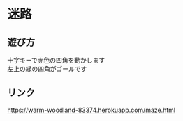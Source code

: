 # 迷路
## 遊び方
十字キーで赤色の四角を動かします  
左上の緑の四角がゴールです

## リンク
https://warm-woodland-83374.herokuapp.com/maze.html
